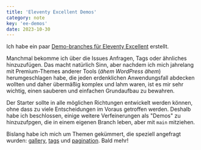 ```yaml
---
title: 'Eleventy Excellent Demos'
category: note
key: 'ee-demos'
date: 2023-10-30
---
```


Ich habe ein paar [Demo-branches für Eleventy Excellent](https://eleventy-excellent.netlify.app/blog/demo-pages/) erstellt.

Manchmal bekomme ich über die Issues Anfragen, Tags oder ähnliches hinzuzufügen. Das macht natürlich Sinn, aber nachdem ich mich jahrelang mit Premium-Themes anderer Tools (_ähem WordPress ähem_) herumgeschlagen habe, die jeden erdenklichen Anwendungsfall abdecken wollten und daher übermäßig komplex und lahm waren, ist es mir sehr wichtig, einen sauberen und einfachen Grundaufbau zu bewahren.

Der Starter sollte in alle möglichen Richtungen entwickelt werden können, ohne dass zu viele Entscheidungen im Voraus getroffen werden. Deshalb habe ich beschlossen, einige weitere Verfeinerungen als "Demos" zu hinzuzufpgen, die in einem eigenen Branch leben, aber mit `main` mitziehen.

Bislang habe ich mich um Themen gekümmert, die speziell angefragt wurden: [gallery](https://eleventy-excellent-gallery.netlify.app/gallery/), [tags](https://eleventy-excellent-tags.netlify.app/tags/) und [pagination](https://eleventy-excellent-pagination.netlify.app/blog/page-1/). Bald mehr!
